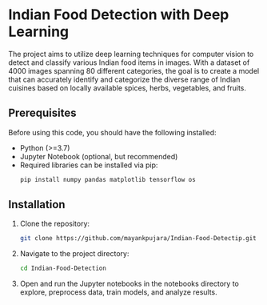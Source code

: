 # Indian Food Detection with Deep Learning

The project aims to utilize deep learning techniques for computer vision to detect and classify various Indian food items in images. With a dataset of 4000 images spanning 80 different categories, the goal is to create a model that can accurately identify and categorize the diverse range of Indian cuisines based on locally available spices, herbs, vegetables, and fruits.


## Prerequisites

Before using this code, you should have the following installed:

- Python (>=3.7)
- Jupyter Notebook (optional, but recommended)
- Required libraries can be installed via pip:
  ```sh
  pip install numpy pandas matplotlib tensorflow os
  
## Installation

1. Clone the repository:

   ```sh
   git clone https://github.com/mayankpujara/Indian-Food-Detectip.git
2. Navigate to the project directory:
   ```sh
   cd Indian-Food-Detection
3. Open and run the Jupyter notebooks in the notebooks directory to explore, preprocess data, train models, and analyze results.
